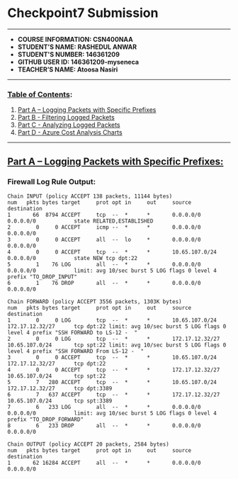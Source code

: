 # Checkpoint7 Submission
---
- **COURSE INFORMATION: CSN400NAA**
- **STUDENT’S NAME: RASHEDUL ANWAR**
- **STUDENT'S NUMBER: 146361209**
- **GITHUB USER ID: 146361209-myseneca**
- **TEACHER’S NAME: Atoosa Nasiri**
---
### <u>Table of Contents</u>:
1. [Part A – Logging Packets with Specific Prefixes](#logging_packets)
2. [Part B - Filtering Logged Packets](#filtering_logged_packets)
3. [Part C - Analyzing Logged Packets](#analyzing_logged_packets)
4. [Part D - Azure Cost Analysis Charts](#Azure-Cost-anakysis-charts)
---
## <u>Part A – Logging Packets with Specific Prefixes:</u>
### Firewall Log Rule Output:
```
Chain INPUT (policy ACCEPT 138 packets, 11144 bytes)
num   pkts bytes target     prot opt in     out     source               destination
1       66  8794 ACCEPT     tcp  --  *      *       0.0.0.0/0            0.0.0.0/0            state RELATED,ESTABLISHED
2        0     0 ACCEPT     icmp --  *      *       0.0.0.0/0            0.0.0.0/0
3        0     0 ACCEPT     all  --  lo     *       0.0.0.0/0            0.0.0.0/0
4        0     0 ACCEPT     tcp  --  *      *       10.65.107.0/24       0.0.0.0/0            state NEW tcp dpt:22
5        1    76 LOG        all  --  *      *       0.0.0.0/0            0.0.0.0/0            limit: avg 10/sec burst 5 LOG flags 0 level 4 prefix "TO_DROP_INPUT"
6        1    76 DROP       all  --  *      *       0.0.0.0/0            0.0.0.0/0

Chain FORWARD (policy ACCEPT 3556 packets, 1303K bytes)
num   pkts bytes target     prot opt in     out     source               destination
1        0     0 LOG        tcp  --  *      *       10.65.107.0/24       172.17.12.32/27      tcp dpt:22 limit: avg 10/sec burst 5 LOG flags 0 level 4 prefix "SSH FORWARD to LS-12 -  "
2        0     0 LOG        tcp  --  *      *       172.17.12.32/27      10.65.107.0/24       tcp spt:22 limit: avg 10/sec burst 5 LOG flags 0 level 4 prefix "SSH FORWARD From LS-12 -  "
3        0     0 ACCEPT     tcp  --  *      *       10.65.107.0/24       172.17.12.32/27      tcp dpt:22
4        0     0 ACCEPT     tcp  --  *      *       172.17.12.32/27      10.65.107.0/24       tcp spt:22
5        7   280 ACCEPT     tcp  --  *      *       10.65.107.0/24       172.17.12.32/27      tcp dpt:3389
6        7   637 ACCEPT     tcp  --  *      *       172.17.12.32/27      10.65.107.0/24       tcp spt:3389
7        6   233 LOG        all  --  *      *       0.0.0.0/0            0.0.0.0/0            limit: avg 10/sec burst 5 LOG flags 0 level 4 prefix "TO_DROP_FORWARD"
8        6   233 DROP       all  --  *      *       0.0.0.0/0            0.0.0.0/0

Chain OUTPUT (policy ACCEPT 20 packets, 2584 bytes)
num   pkts bytes target     prot opt in     out     source               destination
1       62 16284 ACCEPT     all  --  *      *       0.0.0.0/0            0.0.0.0/0
```
